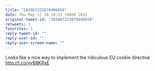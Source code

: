 ```yaml
---
title: "203067222078406656"
date: Thu May 17 10:19:33 +0000 2012
original-tweet-id: "203067222078406656"
retweets: 1
favorites: 1
reply-tweet-id: ""
reply-user-id: ""
reply-user-screen-name: ""
---
```

Looks like a nice way to implement the ridiculous EU cookie directive http://t.co/yyB8KRxE
